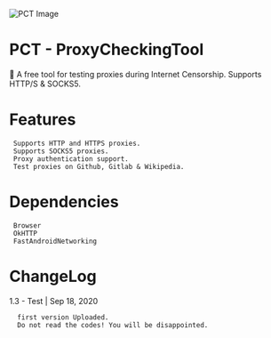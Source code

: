 ![PCT Image](https://repository-images.githubusercontent.com/329356601/4f923a00-661d-11eb-8d56-6f47f7ff6ef0)
# PCT - ProxyCheckingTool
🚀 A free tool for testing proxies during Internet Censorship. Supports HTTP/S &amp; SOCKS5.
# Features
     Supports HTTP and HTTPS proxies.
     Supports SOCKS5 proxies.
     Proxy authentication support.
     Test proxies on Github, Gitlab & Wikipedia.
# Dependencies
     Browser
     OkHTTP
     FastAndroidNetworking
# ChangeLog
1.3 - Test | Sep 18, 2020

      first version Uploaded.
      Do not read the codes! You will be disappointed.
     
